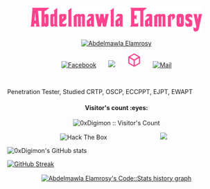 <!--
- 👋 Hi, I’m Abdelmawla Elamrosy
- 👀 I’m interested in CyberSecurity and Control Engineering
-->

<!---
abdooelamrosy/abdooelamrosy is a ✨ special ✨ repository because its `README.md` (this file) appears on your GitHub profile.
You can click the Preview link to take a look at your changes.
--->

<div>

<p align="center" >
  <a href="https://www.linkedin.com/in/abdelmawla-elamrosy">
    <img src="https://github.com/0xDigimon/0xdigimon/blob/main/amrosy.png" alt="Abdelmawla Elamrosy" width="400px" height="60px" /></a>
</p>

<p align="center">
<a href="https://github.com/0xDigimon/PenetrationTesting_Notes-"><img src="https://readme-typing-svg.demolab.com?font=Shojumaru&pause=1000&color=fe428e&center=true&vCenter=true&width=435&lines=Penetration+tester;" alt="Abdelmawla Elamrosy" /></a>
</p>

<!-- Social icons section -->
<p align="center">
  <a href="https://www.facebook.com/Abdelmawla.Elamrosy"><img width="32px" alt="Facebook" title="Facebook" src="https://user-images.githubusercontent.com/59813937/234152031-754538e3-3e99-4439-bf9c-e537e53bfd62.png"/></a>
  &#8287;&#8287;&#8287;&#8287;&#8287;
  <a href="https://www.linkedin.com/in/abdelmawla-elamrosy/" alt="Linkedin" title="Linkedin"><img width="32px" src="https://user-images.githubusercontent.com/59813937/234152096-a073220d-b5ab-43cb-8c79-29f8728cdd81.png"/></a>
  &#8287;&#8287;&#8287;&#8287;&#8287;
  <a href="https://app.hackthebox.com/profile/1385517"><img width="32px" alt="HTB" title="HTB" src="https://github.com/0xDigimon/0xdigimon/blob/main/download%20(1).png"></a>
  &#8287;&#8287;&#8287;&#8287;&#8287;
  <a href="mailto:Abdelmawlaelamrosy@gmail.com"><img width="32px" alt="Mail" title="Mail" src="https://user-images.githubusercontent.com/59813937/234151856-09f243a3-d6e4-4072-a8b6-f34cb135e00a.png"/></a>
</p>

<br/>

<p width="30%">Penetration Tester, Studied CRTP, OSCP, ECCPPT, EJPT, EWAPT
</p>
<div align="center">
    <!-- Visitor Count -->
    <h4 align="center">Visitor's count :eyes:</h4>
    <p align="center"><img src="https://profile-counter.glitch.me/{0xDigimon}/count.svg"
            alt="0xDigimon :: Visitor's Count" />
    </p>
  <img src="http://www.hackthebox.eu/badge/image/1385517" alt="Hack The Box" align="center" width="30%" hight="30%"/>
<a href="https://0xDigimon.github.io/Digimon">
   <img src="https://github.com/0xDigimon/0xdigimon/blob/main/PSX_20221212_132729.jpg" align="right" width="30%"/>
</a>
<!--
<img align="right" src="https://github-readme-stats.vercel.app/api/top-langs/?username=0xDigimon&hide=css,hack&title_color=ffffff&text_color=c9cacc&icon_color=2bbc8a&bg_color=1d1f21" width="30%" />
</a>
-->
</div>
    
<!-- Statistics -->
<div align="center">
<div align="center">
<div align="left">
  
![0xDigimon's GitHub stats](https://github-readme-stats.vercel.app/api?username=0xDigimon&show_icons=true&theme=radical&count_private=true)

</div>
<div align="left">

[![GitHub Streak](https://github-readme-streak-stats.herokuapp.com?user=0xDigimon&theme=radical)](https://git.io/streak-stats)

</div>
<a href="https://codestats.net/users/0xdigimon">

 <img src='https://codestats-readme.wegfan.cn/history-graph/0xdigimon?width=900&height=350&timezone=02:00&history_days=21&max_languages=14&grid_color=dddddd&text_color=dddddd&zeroline_color=ababab&bg_color=141321&language_colors=["fe428e","00ff00","0000ff","ffff00","ff0000","00ffff","800000","008000","000080","808000","800080","008080","808080","c0c0c0"]' alt="Abdelmawla Elamrosy's Code::Stats history graph" align="center" />

</a>

</div>
</div>
<!--
<img height="120" alt="Thanks for visiting me" width="100%" src="https://raw.githubusercontent.com/BrunnerLivio/brunnerlivio/master/images/marquee.svg" />
-->
</div>
